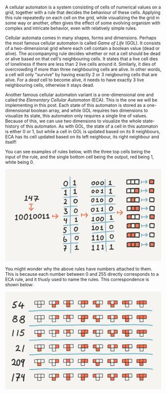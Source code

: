 A cellular automaton is a system consisting of cells of numerical values on a grid, together with a rule that decides the behaviour of these cells. Applying this rule repeatedly on each cell on the grid, while visualizing the the grid in some way or another, often gives the effect of some evolving organism with complex and intricate behavior, even with relatively simple rules.

Cellular automata comes in many shapes, forms and dimensions. Perhaps the most famous cellular automaton is called _Game of Life_ (GOL). It consists of a two-dimensional grid where each cell contain a boolean value (dead or alive). The accompanying rule decides whether or not a cell should be dead or alive based on that cell's neighbouring cells. It states that a live cell dies of loneliness if there are less than 2 live cells around it. Similarly, it dies of overcrowding if more than three neighbouring cells are alive. In other words, a cell will only "survive" by having exactly 2 or 3 neigbouring cells that are alive. For a _dead_ cell to become alive, it needs to have exactly 3 live neighbouring cells, otherwise it stays dead.

Another famous cellular automaton variant is a one-dimensional one and called the _Elementary Cellular Automaton_ (ECA). This is the one we will be implementing in this post. Each state of this automaton is stored as a one-dimensional boolean array, and while GOL requires two dimensions to visualize its state, this automaton only requires a single line of values. Because of this, we can use two dimensions to visualize the whole state-history of this automaton. As with GOL, the state of a cell in this automaton is either 0 or 1, but while a cell in GOL is updated based on its 8 neighbours, ECA has its cell updated based on its left neighbour, its right neighbour and itself!

You can see examples of rules below, with the three top cells being the input of the rule, and the single bottom cell being the output, red being 1, white being 0.

![eca-rules](./img/cell1.png)

You might wonder why the above rules have numbers attached to them. This is because each number between 0 and 255 directly corresponds to a ECA rule, and it thusly used to name the rules. This correspondence is shown below:

![From number to rule](./img/cell2.png)
